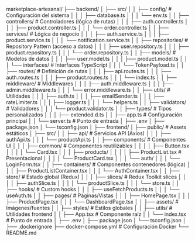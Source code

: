 marketplace-artesanal/
├── backend/
│   ├── src/
│   │   ├── config/           # Configuración del sistema
│   │   │   ├── database.ts
│   │   │   └── env.ts
│   │   ├── controllers/      # Controladores (lógica de rutas)
│   │   │   ├── auth.controller.ts
│   │   │   ├── product.controller.ts
│   │   │   └── order.controller.ts
│   │   ├── services/         # Lógica de negocio
│   │   │   ├── auth.service.ts
│   │   │   ├── product.service.ts
│   │   │   └── notification.service.ts
│   │   ├── repositories/     # Repository Pattern (acceso a datos)
│   │   │   ├── user.repository.ts
│   │   │   ├── product.repository.ts
│   │   │   └── order.repository.ts
│   │   ├── models/           # Modelos de datos
│   │   │   ├── user.model.ts
│   │   │   ├── product.model.ts
│   │   │   └── interfaces/   # Interfaces TypeScript
│   │   │       └── TokenPayload.ts
│   │   ├── routes/           # Definición de rutas
│   │   │   ├── api.routes.ts
│   │   │   ├── auth.routes.ts
│   │   │   ├── product.routes.ts
│   │   │   └── index.ts
│   │   ├── middleware/       # Middlewares
│   │   │   ├── auth.middleware.ts
│   │   │   ├── admin.middleware.ts
│   │   │   └── error.middleware.ts
│   │   ├── utils/            # Utilidades
│   │   │   ├── auth.ts
│   │   │   ├── emailSender.ts
│   │   │   ├── rateLimiter.ts
│   │   │   ├── logger.ts
│   │   │   └── helpers.ts
│   │   ├── validators/       # Validadores
│   │   │   └── product.validator.ts
│   │   ├── types/            # Tipos personalizados
│   │   │   ├── extended.d.ts
│   │   ├── app.ts            # Configuración principal
│   │   └── server.ts         # Punto de entrada
│   ├── .env
│   ├── package.json
│   └── tsconfig.json
│
├── frontend/
│   ├── public/               # Assets estáticos
│   ├── src/
│   │   ├── api/              # Servicios API (Axios)
│   │   │   ├── authApi.ts
│   │   │   └── productApi.ts
│   │   ├── components/       # Componentes UI
│   │   │   ├── common/       # Componentes reutilizables
│   │   │   │   ├── Button.tsx
│   │   │   │   └── Card.tsx
│   │   │   ├── products/
│   │   │   │   ├── ProductList.tsx   # Presentacional
│   │   │   │   └── ProductCard.tsx
│   │   │   └── auth/
│   │   │       └── LoginForm.tsx
│   │   ├── containers/       # Componentes contenedores (lógica)
│   │   │   ├── ProductListContainer.tsx
│   │   │   └── AuthContainer.tsx
│   │   ├── store/            # Estado global (Redux)
│   │   │   ├── slices/       # Redux Toolkit slices
│   │   │   │   ├── authSlice.ts
│   │   │   │   └── productSlice.ts
│   │   │   └── store.ts
│   │   ├── hooks/            # Custom hooks
│   │   │   ├── useFetchProducts.ts
│   │   │   └── useAuth.ts
│   │   ├── pages/            # Páginas/Vistas
│   │   │   ├── HomePage.tsx
│   │   │   ├── ProductPage.tsx
│   │   │   └── DashboardPage.tsx
│   │   ├── assets/           # Imágenes/fuentes
│   │   ├── styles/           # Estilos globales
│   │   ├── utils/            # Utilidades frontend
│   │   ├── App.tsx           # Componente raíz
│   │   └── index.tsx         # Punto de entrada
│   ├── .env
│   ├── package.json
│   └── tsconfig.json
│
├── .dockerignore
├── docker-compose.yml         # Configuración Docker
└── README.md